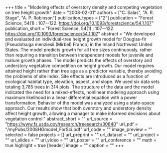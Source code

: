 +++
title = "Modeling effects of overstory density and competing vegetation on tree height growth"
date = "2008-02-01"
authors = ["C. Salas", "A. R. Stage", "A. P. Robinson"]
publication_types = ["2"]
publication = "Forest Science, 54(1) : 107--122. https://doi.org/10.1093/forestscience/54.1.107"
publication_short = "Forest Science, 54(1) : 107--122. https://doi.org/10.1093/forestscience/54.1.107"
abstract = "We developed and evaluated an individual-tree height growth model for Douglas-fir [Pseudotsuga menziesii (Mirbel) Franco] in the Inland Northwest United States. The model predicts growth for all tree sizes continuously, rather than requiring a transition between independent models for juvenile and mature growth phases. The model predicts the effects of overstory and understory vegetative competition on height growth. Our model requires attained height rather than tree age as a predictor variable, thereby avoiding the problems of site index. Site effects are introduced as a function of ecological habitat type, elevation, aspect, and slope. We used six data sets totaling 3,785 trees in 314 plots. The structure of the data and the model indicated the need for a mixed-effects, nonlinear modeling approach using maximum likelihood in a linear differential equation with a power transformation. Behavior of the model was analyzed using a state-space approach. Our results show that both overstory and understory density affect height growth, allowing a manager to make informed decisions about vegetation control."
abstract_short = ""
url_source = "https://www.fs.usda.gov/research/treesearch/30640"
url_pdf = "/myPubs/2008HGmodel_ForSci.pdf"
url_code = ""
image_preview = ""
selected = false
projects = []
url_preprint = ""
url_dataset = ""
url_project = ""
url_slides = ""
url_video = ""
url_poster = ""
url_conference = ""
math = true
highlight = true
[header]
image = ""
caption = ""
+++

